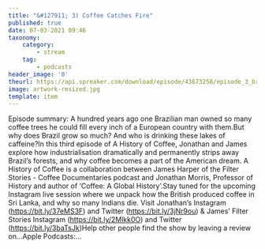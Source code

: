 ```yaml
---
title: "&#127911; 3) Coffee Catches Fire"
published: true
date: 07-03-2021 09:46
taxonomy:
    category:
        - stream
    tag:
        - podcasts
header_image: '0'
theurl: https://api.spreaker.com/download/episode/43673258/episode_3_brazil_edit_12_ahoc.mp3
image: artwork-resized.jpg
template: item
--- 
```

Episode summary: A hundred years ago one Brazilian man owned so many coffee trees he could fill every inch of a European country with them.But why does Brazil grow so much? And who is drinking these lakes of caffeine?In this third episode of A History of Coffee, Jonathan and James explore how industrialisation dramatically and permanently strips away Brazil’s forests, and why coffee becomes a part of the American dream. A History of Coffee is a collaboration between James Harper of the Filter Stories - Coffee Documentaries podcast and Jonathan Morris, Professor of History and author of ‘Coffee: A Global History’.Stay tuned for the upcoming Instagram live session where we unpack how the British produced coffee in Sri Lanka, and why so many Indians die. Visit Jonathan’s Instagram (https://bit.ly/37eMS3F) and Twitter (https://bit.ly/3jNr9ou) & James’ Filter Stories Instagram (https://bit.ly/2Mlkk0O) and Twitter (https://bit.ly/3baTsJk)Help other people find the show by leaving a review on…Apple Podcasts:…
